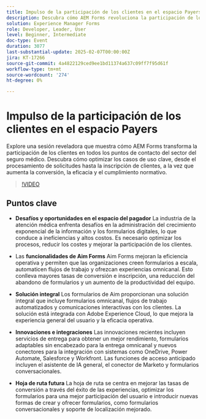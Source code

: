 ```yaml
---
title: Impulso de la participación de los clientes en el espacio Payers
description: Descubra cómo AEM Forms revoluciona la participación de los clientes en el sector del seguro de salud al optimizar el procesamiento de reclamaciones y la inscripción de clientes, mejorando la conversión, la eficacia y el cumplimiento normativo.
solution: Experience Manager Forms
role: Developer, Leader, User
level: Beginner, Intermediate
doc-type: Event
duration: 3077
last-substantial-update: 2025-02-07T00:00:00Z
jira: KT-17266
source-git-commit: 4a4822129ced9ee1bd11374a637c09ff7f95d61f
workflow-type: tm+mt
source-wordcount: '274'
ht-degree: 0%

---
```



# Impulso de la participación de los clientes en el espacio Payers

Explore una sesión reveladora que muestra cómo AEM Forms transforma la participación de los clientes en todos los puntos de contacto del sector del seguro médico. Descubra cómo optimizar los casos de uso clave, desde el procesamiento de solicitudes hasta la inscripción de clientes, a la vez que aumenta la conversión, la eficacia y el cumplimiento normativo.

>[!VIDEO](https://video.tv.adobe.com/v/3444127/?learn=on&enablevpops)

## Puntos clave

* **Desafíos y oportunidades en el espacio del pagador** La industria de la atención médica enfrenta desafíos en la administración del crecimiento exponencial de la información y los formularios digitales, lo que conduce a ineficiencias y altos costos. Es necesario optimizar los procesos, reducir los costes y mejorar la participación de los clientes.

* Las **funcionalidades de Aim Forms** Aim Forms mejoran la eficiencia operativa y permiten que las organizaciones creen formularios a escala, automaticen flujos de trabajo y ofrezcan experiencias omnicanal. Esto conlleva mayores tasas de conversión e inscripción, una reducción del abandono de formularios y un aumento de la productividad del equipo.

* **Solución integral** Los formularios de Aim proporcionan una solución integral que incluye formularios omnicanal, flujos de trabajo automatizados y comunicaciones interactivas con los clientes. La solución está integrada con Adobe Experience Cloud, lo que mejora la experiencia general del usuario y la eficacia operativa.

* **Innovaciones e integraciones** Las innovaciones recientes incluyen servicios de entrega para obtener un mejor rendimiento, formularios adaptables sin encabezado para la entrega omnicanal y nuevos conectores para la integración con sistemas como OneDrive, Power Automate, Salesforce y Workfront. Las funciones de acceso anticipado incluyen el asistente de IA general, el conector de Marketo y formularios conversacionales.

* **Hoja de ruta futura** La hoja de ruta se centra en mejorar las tasas de conversión a través del éxito de las experiencias, optimizar los formularios para una mejor participación del usuario e introducir nuevas formas de crear y ofrecer formularios, como formularios conversacionales y soporte de localización mejorado.